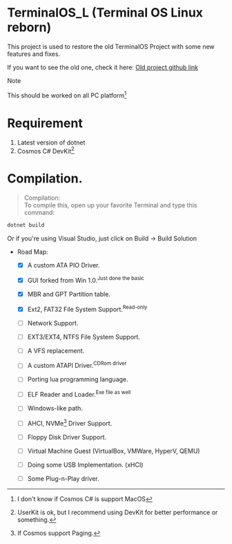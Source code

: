# TerminalOS_L (Terminal OS Linux reborn)
This project is used to restore the old TerminalOS Project with some new features and fixes.

If you want to see the old one, check it here: [Old project github link](https://github.com/CodeCs1/TerminalOS-v1-C-)

> [!NOTE]
> This should be worked on all PC platform[^1]

# Requirement
1. Latest version of dotnet 
2. Cosmos C# DevKit[^2]

# Compilation.
> Compilation:<br>
To compile this, open up your favorite Terminal and type this command:
```sh
dotnet build
```
Or if you're using Visual Studio, just click on Build -> Build Solution

* Road Map:
    - [x] A custom ATA PIO Driver.
    - [x] GUI forked from Win 1.0.<sup>Just done the basic</sup>
    - [x] MBR and GPT Partition table.
    - [x] Ext2, FAT32 File System Support.<sup>Read-only</sup>
    - [ ] Network Support.
    - [ ] EXT3/EXT4, NTFS File System Support.
    - [ ] A VFS replacement.
    - [ ] A custom ATAPI Driver.<sup>CDRom driver</sup>
    - [ ] Porting lua programming language.
    - [ ] ELF Reader and Loader.<sup>Exe file as well</sup>
    - [ ] Windows-like path.
    - [ ] AHCI, NVMe[^3] Driver Support.
    - [ ] Floppy Disk Driver Support.
    - [ ] Virtual Machine Guest (VirtualBox, VMWare, HyperV, QEMU)
    - [ ] Doing some USB Implementation. (xHCI)
    - [ ] Some Plug-n-Play driver.


[^1]: I don't know if Cosmos C# is support MacOS
[^2]: UserKit is ok, but I recommend using DevKit for better performance or something.
[^3]: If Cosmos support Paging.
